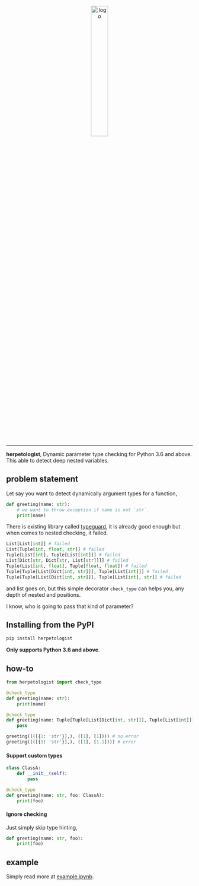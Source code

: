 <p align="center">
    <a href="#readme">
        <img alt="logo" width="30%" src="https://www.wikihow.com/images/thumb/7/7f/Become-a-Herpetologist-Step-1.jpg/aid1401844-v4-728px-Become-a-Herpetologist-Step-1.jpg.webp">
    </a>
</p>

---

**herpetologist**, Dynamic parameter type checking for Python 3.6 and above. This able to detect deep nested variables.

## problem statement

Let say you want to detect dynamically argument types for a function,

```python
def greeting(name: str):
    # we want to throw exception if name is not `str`.
    print(name) 
```

There is existing library called [typeguard](https://typeguard.readthedocs.io/en/latest/#), it is already good enough but when comes to nested checking, it failed.

```python
List[List[int]] # failed
List[Tuple[int, float, str]] # failed
Tuple[List[int], Tuple[List[int]]] # failed
List[Dict[str, Dict[str, List[str]]]] # failed
Tuple(List[int, float], Tuple[float, float]) # failed
Tuple[Tuple[List[Dict[int, str]]], Tuple[List[int]]] # failed
Tuple[Tuple[List[Dict[int, str]]], Tuple[List[int], str]] # failed
```

and list goes on, but this simple decorator `check_type` can helps you, any depth of nested and positions.

I know, who is going to pass that kind of parameter?

## Installing from the PyPI

```bash
pip install herpetologist
```

**Only supports Python 3.6 and above**.

## how-to

```python
from herpetologist import check_type

@check_type
def greeting(name: str):
    print(name)
```

```python
@check_type
def greeting(name: Tuple[Tuple[List[Dict[int, str]]], Tuple[List[int]]]):
    pass

greeting((([{1: 'str'}],), ([1], [1]))) # no error
greeting((([{1: 'str'}],), ([1], [1.1]))) # error
```

#### Support custom types

```python
class ClassA:
    def __init__(self):
        pass

@check_type
def greeting(name: str, foo: ClassA):
    print(foo)
```

#### Ignore checking

Just simply skip type hinting,

```python
def greeting(name: str, foo):
    print(foo)
```

## example

Simply read more at [example.ipynb](example.ipynb).